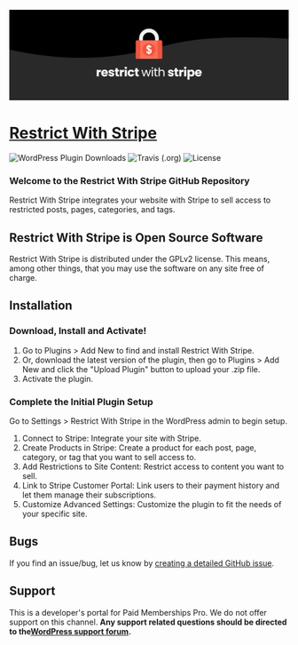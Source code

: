 ![](restrict-with-stripe-banner.png)

# [Restrict With Stripe](https://wordpress.org/plugin/restrict-with-stripe/) #
[comment]: # (Generate badges from shields.io, only works for .org plugins to get other stats etc. We'd have to create our own endpoints for Premium plugins)

![WordPress Plugin Downloads](https://img.shields.io/wordpress/plugin/dy/restrict-with-stripe?style=flat-square) ![Travis (.org)](https://img.shields.io/travis/strangerstudios/paid-memberships-pro?style=flat-square) ![License](https://img.shields.io/badge/license-GPL--2.0%2B-red.svg?style=flat-square)


### Welcome to the Restrict With Stripe GitHub Repository

Restrict With Stripe integrates your website with Stripe to sell access to restricted posts, pages, categories, and tags.

## Restrict With Stripe is Open Source Software 

Restrict With Stripe is distributed under the GPLv2 license. This means, among other things, that you may use the software on any site free of charge.

## Installation ##

### Download, Install and Activate! ###
1. Go to Plugins > Add New to find and install Restrict With Stripe.
2. Or, download the latest version of the plugin, then go to Plugins > Add New and click the "Upload Plugin" button to upload your .zip file.
3. Activate the plugin.

### Complete the Initial Plugin Setup ###
Go to Settings > Restrict With Stripe in the WordPress admin to begin setup.

1. Connect to Stripe: Integrate your site with Stripe.
2. Create Products in Stripe: Create a product for each post, page, category, or tag that you want to sell access to.
3. Add Restrictions to Site Content: Restrict access to content you want to sell.
4. Link to Stripe Customer Portal: Link users to their payment history and let them manage their subscriptions.
5. Customize Advanced Settings: Customize the plugin to fit the needs of your specific site.

## Bugs ##
If you find an issue/bug, let us know by [creating a detailed GitHub issue](https://github.com/strangerstudios/restrict-with-stripe/issues/new).

## Support ##
This is a developer's portal for Paid Memberships Pro. We do not offer support on this channel. **Any support related questions should be directed to the[WordPress support forum](https://wordpress.org/support/plugin/restrict-with-stripe/).**
